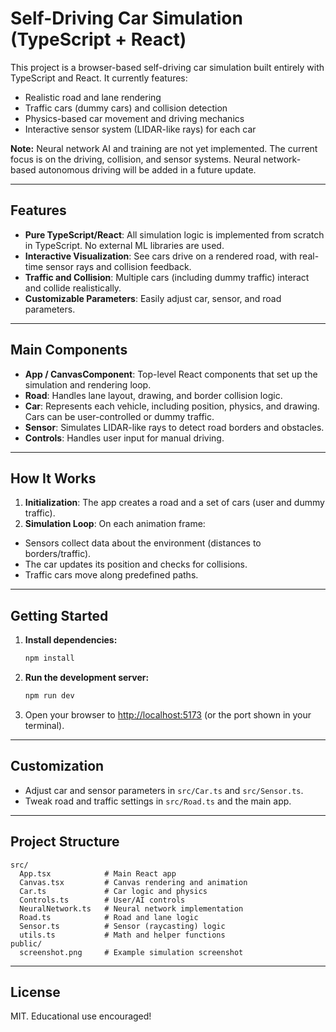 # Self-Driving Car Simulation (TypeScript + React)

This project is a browser-based self-driving car simulation built entirely with TypeScript and React. It currently features:

- Realistic road and lane rendering
- Traffic cars (dummy cars) and collision detection
- Physics-based car movement and driving mechanics
- Interactive sensor system (LIDAR-like rays) for each car

**Note:** Neural network AI and training are not yet implemented. The current focus is on the driving, collision, and sensor systems. Neural network-based autonomous driving will be added in a future update.

---

## Features

- **Pure TypeScript/React**: All simulation logic is implemented from scratch in TypeScript. No external ML libraries are used.
- **Interactive Visualization**: See cars drive on a rendered road, with real-time sensor rays and collision feedback.
- **Traffic and Collision**: Multiple cars (including dummy traffic) interact and collide realistically.
- **Customizable Parameters**: Easily adjust car, sensor, and road parameters.

---


## Main Components

- **App / CanvasComponent**: Top-level React components that set up the simulation and rendering loop.
- **Road**: Handles lane layout, drawing, and border collision logic.
- **Car**: Represents each vehicle, including position, physics, and drawing. Cars can be user-controlled or dummy traffic.
- **Sensor**: Simulates LIDAR-like rays to detect road borders and obstacles.
- **Controls**: Handles user input for manual driving.

---

## How It Works

1. **Initialization**: The app creates a road and a set of cars (user and dummy traffic).
2. **Simulation Loop**: On each animation frame:

- Sensors collect data about the environment (distances to borders/traffic).
- The car updates its position and checks for collisions.
- Traffic cars move along predefined paths.

---

## Getting Started

1. **Install dependencies:**
   ```bash
   npm install
   ```
2. **Run the development server:**
   ```bash
   npm run dev
   ```
3. Open your browser to [http://localhost:5173](http://localhost:5173) (or the port shown in your terminal).

---

## Customization

- Adjust car and sensor parameters in `src/Car.ts` and `src/Sensor.ts`.
- Tweak road and traffic settings in `src/Road.ts` and the main app.

---

## Project Structure

```
src/
  App.tsx            # Main React app
  Canvas.tsx         # Canvas rendering and animation
  Car.ts             # Car logic and physics
  Controls.ts        # User/AI controls
  NeuralNetwork.ts   # Neural network implementation
  Road.ts            # Road and lane logic
  Sensor.ts          # Sensor (raycasting) logic
  utils.ts           # Math and helper functions
public/
  screenshot.png     # Example simulation screenshot
```

---

## License

MIT. Educational use encouraged!
